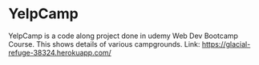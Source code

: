 # YelpCamp
YelpCamp is a code along project done in udemy Web Dev Bootcamp Course.
This shows details of various campgrounds.
Link: https://glacial-refuge-38324.herokuapp.com/
